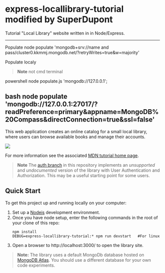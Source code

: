 # express-locallibrary-tutorial modified by SuperDupont
Tutorial "Local Library" website written in in Node/Express.

----
Populate
node populate 'mongodb+srv://name and pass/cluster0.kkmmj.mongodb.net/?retryWrites=true&w=majority'

Populate localy 
> **Note** not cmd terminal

powershell
node populate.js 'mongodb://127.0.0.1'; 

bash
node populate 'mongodb://127.0.0.1:27017/?readPreference=primary&appname=MongoDB%20Compass&directConnection=true&ssl=false'
----

This web application creates an online catalog for a small local library, where users can browse available books and manage their accounts.

![](https://github.com/mdn/express-locallibrary-tutorial/blob/master/public/images/Library%20Website%20-%20Mongoose_Express.png)


For more information see the associated [MDN tutorial home page](https://developer.mozilla.org/en-US/docs/Learn/Server-side/Express_Nodejs/Tutorial_local_library_website).


> **Note** The [auth branch](/../../tree/auth) in this repository implements an *unsupported* and *undocumented* version of the library with User Authentication and Authorization. This may be a useful starting point for some users.


## Quick Start

To get this project up and running locally on your computer:

1. Set up a [Nodejs](https://wiki.developer.mozilla.org/en-US/docs/Learn/Server-side/Express_Nodejs/development_environment) development environment.
1. Once you have node setup, enter the following commands in the root of your clone of this repo:
   ```
   npm install
   DEBUG=express-locallibrary-tutorial:* npm run devstart   #For linux
   ```
1. Open a browser to http://localhost:3000/ to open the library site.

> **Note:** The library uses a default MongoDb database hosted on [MongoDB Atlas](https://www.mongodb.com/cloud/atlas). You should use a different database for your own code experiments.
